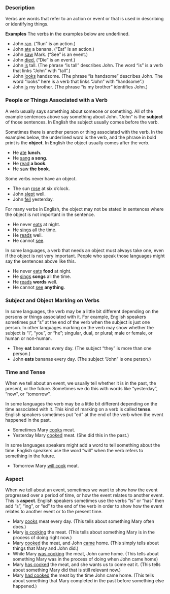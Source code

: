 
### Description

Verbs are words that refer to an action or event or that is used in describing or identifying things.

**Examples** The verbs in the examples below are underlined.

* John <u>ran</u>. (“Run” is an action.)
* John <u>ate</u> a banana. (“Eat” is an action.)
* John <u>saw</u> Mark. (“See” is an event.)
* John <u>died.</u> (“Die” is an event.)
* John <u>is</u> tall. (The phrase “is tall” describes John. The word “is” is a verb that links “John” with “tall”.)
* John <u>looks</u> handsome. (The phrase “is handsome” describes John. The word “looks” here is a verb that links “John” with “handsome”.)
* John <u>is</u> my brother. (The phrase “is my brother” identifies John.)

### People or Things Associated with a Verb

A verb usually says something about someone or something. All of the example sentences above say something about John. “John” is the **subject** of those sentences. In English the subject usually comes before the verb.

Sometimes there is another person or thing associated with the verb. In the examples below, the underlined word is the verb, and the phrase in bold print is the **object**. In English the object usually comes after the verb.

* He <u>ate</u> **lunch**.
* He <u>sang</u> **a song**.
* He <u>read</u> **a book**.
* He <u>saw</u> **the book**.

Some verbs never have an object.

* The sun <u>rose</u> at six o’clock.
* John <u>slept</u> well.
* John <u>fell</u> yesterday.

For many verbs in English, the object may not be stated in sentences where the object is not important in the sentence.

* He never <u>eats</u> at night.
* He  <u>sings</u> all the time.
* He <u>reads</u> well.
* He cannot <u>see</u>.

In some languages, a verb that needs an object must always take one, even if the object is not very important. People who speak those languages might say the sentences above like this.

* He never <u>eats</u> **food** at night.
* He  <u>sings</u> **songs** all the time.
* He <u>reads</u> **words** well.
* He cannot <u>see</u> **anything**.

### Subject and Object Marking on Verbs

In some languages, the verb may be a little bit different depending on the persons or things associated with it. For example, English speakers sometimes put “s” at the end of the verb when the subject is just one person. In other languages marking on the verb may show whether the subject is “I”, “you”, or “he”; singular, dual, or plural; male or female, or human or non-human.

* They __eat__ bananas every day. (The subject “they” is more than one person.)
* John __eats__ bananas every day. (The subject “John” is one person.)

### Time and Tense

When we tell about an event, we usually tell whether it is in the past, the present, or the future. Sometimes we do this with words like “yesterday”, “now”, or “tomorrow”.

In some languages the verb may be a little bit different depending on the time associated with it. This kind of marking on a verb is called **tense**. English speakers sometimes put “ed” at the end of the verb when the event happened in the past.

* Sometimes Mary <u>cooks</u> meat.
* Yesterday Mary <u>cooked</u> meat.  (She did this in the past.)

In some languages speakers might add a word to tell something about the time. English speakers use the word “will” when the verb refers to something in the future.

* Tomorrow Mary <u>will cook</u> meat.

### Aspect

When we tell about an event, sometimes we want to show how the event progressed over a period of time, or how the event relates to another event. This is **aspect**. English speakers sometimes use the verbs “is” or “has” then add “s”, “ing”, or “ed” to the end of the verb in order to show how the event relates to another event or to the present time.

* Mary <u>cooks</u> meat every day. (This tells about something Mary often does.)
* Mary <u>is cooking</u> the meat. (This tells about something Mary is in the process of doing right now.)
* Mary <u>cooked</u> the meat, and John <u>came</u> home.  (This simply tells about things that Mary and John did.)
* While Mary <u>was cooking</u> the meat, John came home. (This tells about something Mary was in the process of doing when John came home)
* Mary <u>has cooked</u> the meat, and she wants us to come eat it. (This tells about something Mary did that is still relevant now.)
* Mary <u>had cooked</u> the meat by the time John came home. (This tells about something that Mary completed in the past before something else happened.)

